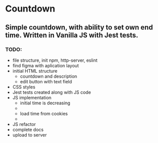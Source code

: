 # Countdown

## Simple countdown, with ability to set own end time. Written in Vanilla JS with Jest tests.

### TODO:

- file structure, init npm, http-server, eslint
- find figma with aplication layout
- initial HTML structure
  - countdown and description
  - edit button with text field
- CSS styles
- Jest tests created along with JS code
- JS implementation
  - initial time is decreasing
  -
  - load time from cookies
  -
- JS refactor
- complete docs
- upload to server
